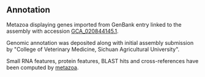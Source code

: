 **Annotation**
----------

Metazoa displaying genes imported from GenBank entry linked to the assembly with accession [GCA\_020844145.1](http://www.ebi.ac.uk/ena/data/view/GCA_020844145.1).

Genomic annotation was deposited along with initial assembly submission by "College of Veterinary Medicine, Sichuan Agricultural University".

Small RNA features, protein features, BLAST hits and cross-references have been
computed by [metazoa](https://metazoa.ensembl.org/info/genome/annotation/index.html).
